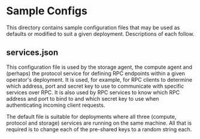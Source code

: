 # Sample Configs

This directory contains sample configuration files that may be used as defaults or modified to suit a given deployment. Descriptions of each follow.

## services.json

This configuration file is used by the storage agent, the compute agent and (perhaps) the protocol service for defining RPC endpoints within a given operator's deployment. It is used, for example, for RPC clients to determine which address, port and secret key to use to communicate with specific services over RPC. It is also used by RPC services to know which RPC address and port to bind to and which secret key to use when authenticating incoming client requests.

The default file is suitable for deployments where all three (compute, protocol and storage) services are running on the same machine. All that is required is to change each of the pre-shared keys to a random string each.

